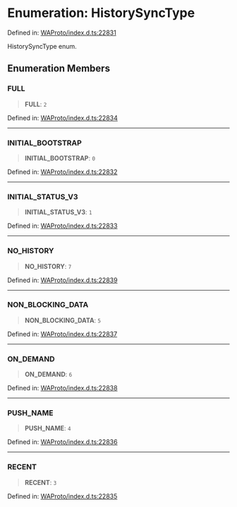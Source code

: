 # Enumeration: HistorySyncType

Defined in: [WAProto/index.d.ts:22831](https://github.com/Fokusdotid/Baileys/blob/b457796e9982984bfe7323cdd6fea8bc613c4ed0/WAProto/index.d.ts#L22831)

HistorySyncType enum.

## Enumeration Members

### FULL

> **FULL**: `2`

Defined in: [WAProto/index.d.ts:22834](https://github.com/Fokusdotid/Baileys/blob/b457796e9982984bfe7323cdd6fea8bc613c4ed0/WAProto/index.d.ts#L22834)

***

### INITIAL\_BOOTSTRAP

> **INITIAL\_BOOTSTRAP**: `0`

Defined in: [WAProto/index.d.ts:22832](https://github.com/Fokusdotid/Baileys/blob/b457796e9982984bfe7323cdd6fea8bc613c4ed0/WAProto/index.d.ts#L22832)

***

### INITIAL\_STATUS\_V3

> **INITIAL\_STATUS\_V3**: `1`

Defined in: [WAProto/index.d.ts:22833](https://github.com/Fokusdotid/Baileys/blob/b457796e9982984bfe7323cdd6fea8bc613c4ed0/WAProto/index.d.ts#L22833)

***

### NO\_HISTORY

> **NO\_HISTORY**: `7`

Defined in: [WAProto/index.d.ts:22839](https://github.com/Fokusdotid/Baileys/blob/b457796e9982984bfe7323cdd6fea8bc613c4ed0/WAProto/index.d.ts#L22839)

***

### NON\_BLOCKING\_DATA

> **NON\_BLOCKING\_DATA**: `5`

Defined in: [WAProto/index.d.ts:22837](https://github.com/Fokusdotid/Baileys/blob/b457796e9982984bfe7323cdd6fea8bc613c4ed0/WAProto/index.d.ts#L22837)

***

### ON\_DEMAND

> **ON\_DEMAND**: `6`

Defined in: [WAProto/index.d.ts:22838](https://github.com/Fokusdotid/Baileys/blob/b457796e9982984bfe7323cdd6fea8bc613c4ed0/WAProto/index.d.ts#L22838)

***

### PUSH\_NAME

> **PUSH\_NAME**: `4`

Defined in: [WAProto/index.d.ts:22836](https://github.com/Fokusdotid/Baileys/blob/b457796e9982984bfe7323cdd6fea8bc613c4ed0/WAProto/index.d.ts#L22836)

***

### RECENT

> **RECENT**: `3`

Defined in: [WAProto/index.d.ts:22835](https://github.com/Fokusdotid/Baileys/blob/b457796e9982984bfe7323cdd6fea8bc613c4ed0/WAProto/index.d.ts#L22835)
